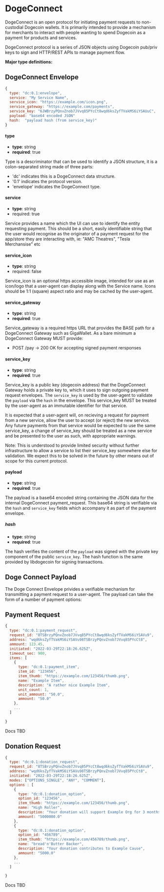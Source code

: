 # DogeConnect

DogeConnect is an open protocol for initiating payment requests to non-custodial
Dogecoin wallets. It is primarily intended to provide a mechanism for merchants to
interact with people wanting to spend Dogecoin as a payment for products and 
services.

DogeConnect protocol is a series of JSON objects using Dogecoin pub/priv keys to
sign and HTTP/REST APIs to manage payment flow. 

**Major type definitions:**

## DogeConnect Envelope

```js
{
  type: "dc:0.1:envelope",
  service: "My Service Name", 
  service_icon: "https://example.com/icon.png",
  service_gateway: "https://example.com/payments",
  service_key: "6JWBrzyPQnvZnob7JVvq85PYcCt8wqd6ksZyfTVakMS6iYSAUuC",
  payload: "base64 encoded JSON"
  hash:  "payload hash (from service_key)"
}
```

#### type

* **type**: string
* **required**: true
 
Type is a descriminator that can be used to identify a JSON structure, it is a colon-separated
string made of three parts:

* 'dc' indicates this is a DogeConnect data structure.
* '0.1' indicates the protocol version.
* 'envelope' indicates the DogeConnect type.

#### service

* **type**: string
* required: true

Service provides a name which the UI can use to identify the entity requesting payment. This 
should be a short, easily identifiable string that the user would recognise as the originator
of a payment request for the app/store they are interacting with, ie: "AMC Theatres", 
"Tesla Merchansise" etc

#### service_icon

* **type**: string
* required: false

Service_icon is an optional https accessible image, intended for use as an icon/logo that a
user-agent can display along with the Service name. Icons should be 1:1 (square) aspect ratio
and may be cached by the user-agent.

#### service_gateway

* **type**: string
* **required**: true

Service_gateway is a required https URL that provides the BASE path for a DogeConnect Gateway
such as GigaWallet. As a bare minimum a DogeConnect Gateway MUST provide:

* POST <base path>/pay   -> 200 OK    for accepting signed payment rersponses

#### service_key

* **type**: string
* **required**: true

Service_key is a public key (dogecoin address) that the DogeConnect Gateway holds a private key 
to, which it uses to sign outgoing payment request envelopes. The `service_key` is used by the 
user-agent to validate the `payload` via the `hash` in the envelope. This service_key MUST be 
treated by the user-agent as an immutable identifier for that service. 

It is expected that a user-agent will, on recieving a request for payment from a new service,
allow the user to accept (or reject) the new service. Any future payments from that service 
would be expected to use the same service_key, a change of service_key should be treated as 
a new service and be presented to the user as such, with appropriate warnings.

Note: This is understood to provide limited security without further infrastructure to allow
a service to list their service_key somewhere else for validation. We expect this to be solved
in the future by other means out of scope for this current protocol. 

#### payload

* **type**: string
* **required**: true

The payload is a base64 encoded string containing the JSON data for the internal DogeConnect 
payment_request. This base64 string is verifiable via the `hash` and `service_key` fields which
accompany it as part of the payment envelope.


##### hash

* **type**: string
* **required**: true

The hash verifies the content of the `payload` was signed with the private key component of 
the public `service_key`. The hash function is the same provided by libdogecoin for signing
transactions.



## Doge Connect Payload

The Doge Connect Envelope privides a verifiable mechanism for transmitting a payment request
to a user-agent. The payload can take the form of a number of payment options:


## Payment Request

```js
{
  type: "dc:0.1:payment_request",
  request_id: "8TSBrzyPQnvZnob7JVvq85PYcCt8wqd6ksZyfTVakMS6iYSAVu9",
  address: "wqd6ksZyfTVakMS6iYSAVu98TSBrzyPQnvZnob7JVvq85PYcCt8",
  ammount: 123.45,
  initiated: "2022-03-29T22:18:26.625Z",
  timeout_sec: 900,
  items: [
    {
      type: "dc:0.1:payment_item",
      item_id: "123456",
      item_thumb: "https://example.com/123456/thumb.png",
      name: "Example Item",
      description: "A rather nice Example Item",
      unit_count: 1,
      unit_ammount: "50.0",
      ammount: "50.0"
    }, 
    ...
  ]
  
}
```

Docs TBD

## Donation Request

```js
{
  type: "dc:0.1:donation_request",
  request_id: "8TSBrzyPQnvZnob7JVvq85PYcCt8wqd6ksZyfTVakMS6iYSAVu9",
  address: "wqd6ksZyfTVakMS6iYSAVu98TSBrzyPQnvZnob7JVvq85PYcCt8",
  initiated: "2022-03-29T22:18:26.625Z",
  modes: ["OPTIONS_SINGLE", "ANY", "COMMENT"],
  options : [
    {
      type: "dc:0.1:donation_option",
      option_id: "123456",
      item_thumb: "https://example.com/123456/thumb.png",
      name: "High Roller",
      description: "Your donation will support Example Org for 3 months",
      ammount: "5000000.0"
    }, 
    {
      type: "dc:0.1:donation_option",
      option_id: "456789",
      item_thumb: "https://example.com/456789/thumb.png",
      name: "bread'n'Butter Backer",
      description: "Your donation contributes to Example Cause",
      ammount: "5000.0"
    }, 
    ...
  ]
  
}
```

Docs TBD


